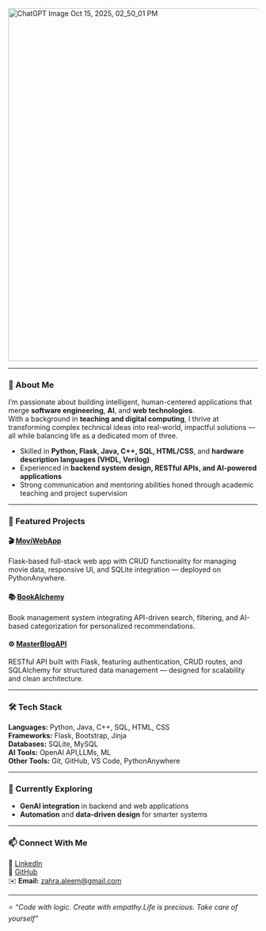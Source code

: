 <img width="1536" height="712" alt="ChatGPT Image Oct 15, 2025, 02_50_01 PM" src="https://github.com/user-attachments/assets/3cc33efd-78ac-418b-b397-fe927e5864d3" />



---

### 🚀 About Me  
I’m passionate about building intelligent, human-centered applications that merge **software engineering**, **AI**, and **web technologies**.  
With a background in **teaching and digital computing**, I thrive at transforming complex technical ideas into real-world, impactful solutions — all while balancing life as a dedicated mom of three.  

- Skilled in **Python, Flask, Java, C++, SQL, HTML/CSS**, and **hardware description languages (VHDL, Verilog)**  
- Experienced in **backend system design, RESTful APIs, and AI-powered applications**  
- Strong communication and mentoring abilities honed through academic teaching and project supervision  

---

### 🧩 Featured Projects  

#### 🎬 [MoviWebApp](https://github.com/Edwizio/MoviWebApp)  
Flask-based full-stack web app with CRUD functionality for managing movie data, responsive UI, and SQLite integration — deployed on PythonAnywhere.

#### 📚 [BookAlchemy](https://github.com/Edwizio/BookAlchemy)  
Book management system integrating API-driven search, filtering, and AI-based categorization for personalized recommendations.

#### ⚙️ [MasterBlogAPI](https://github.com/Edwizio/MasterBlogAPI)  
RESTful API built with Flask, featuring authentication, CRUD routes, and SQLAlchemy for structured data management — designed for scalability and clean architecture.

---

### 🛠️ Tech Stack  

**Languages:** Python, Java, C++, SQL, HTML, CSS  
**Frameworks:** Flask, Bootstrap, Jinja  
**Databases:** SQLite, MySQL  
**AI Tools:** OpenAI API,LLMs, ML  
**Other Tools:** Git, GitHub, VS Code, PythonAnywhere 

---

### 🌱 Currently Exploring  
- **GenAI integration** in backend and web applications  
- **Automation** and **data-driven design** for smarter systems  

---

### 📫 Connect With Me  
💼 [LinkedIn](https://www.linkedin.com/in/zahra-rauf-11994589)  
🧠 [GitHub](https://github.com/Edwizio)  
✉️ **Email:** zahra.aleem@gmail.com  

---

⭐️ *“Code with logic. Create with empathy.Life is precious. Take care of yourself”*  
